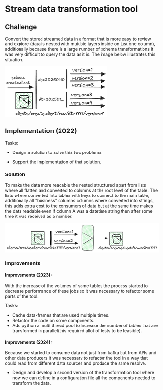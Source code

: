# Stream data transformation tool

## Challenge

Convert the stored streamed data in a format that is more easy to review and explore (data is nested with multiple layers inside on just one column), additionally because there is a large number of schema transformations it was very difficult to query the data as it is. The image below illustrates this situation.

![alt text](imgs/raw_to_transformed.png)

## Implementation (2022)

Tasks:

- Design a solution to solve this two problems.

- Support the implementation of that solution.

### Solution

To make the data more readable the nested structured apart from lists where all flatten and converted to columns at the root level of the table. The lists where converted into tables with keys to connect to the main table, additionally all "business" columns columns where converted into strings, this adds extra cost to the consumers of data but at the same time makes the data readable even if column A was a datetime string then after some time it was received as a number.

![alt text](imgs/raw_to_transformed_2.png)

### Improvements:

#### Improvements (2023):

With the increase of the volumes of some tables the process started to decrease performance of these jobs so it was necessary to refactor some parts of the tool:

Tasks:
- Cache data-frames that are used multiple times.
- Refactor the code on some components.
- Add python a multi thread pool to increase the number of tables that are transformed in parallel(this required allot of tests to be feasible).

#### Improvements (2024):

Because we started to consume data not just from kafka but from APIs and other data producers it was necessary to refactor the tool in a way that could read from different data sources and produce the same resolve.

- Design and develop a second version of the transformation tool where now we can define in a configuration file all the components needed to transform the data.
